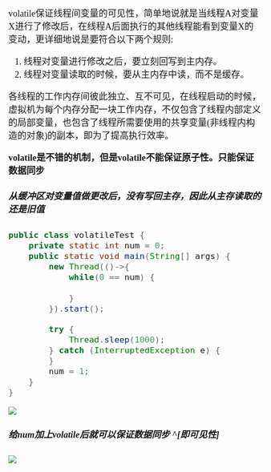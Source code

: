 <font size = 4 face = "黑体">

volatile保证线程间变量的可见性，简单地说就是当线程A对变量X进行了修改后，在线程A后面执行的其他线程能看到变量X的变动，更详细地说是要符合以下两个规则:

1. 线程对变量进行修改之后，要立刻回写到主内存。
2. 线程对变量读取的时候，要从主内存中读，而不是缓存。


各线程的工作内存间彼此独立、互不可见，在线程启动的时候，虚拟机为每个内存分配一块工作内存，不仅包含了线程内部定义的局部变量，也包含了线程所需要使用的共享变量(非线程内构造的对象)的副本，即为了提高执行效率。

**volatile是不错的机制，但是volatile不能保证原子性。只能保证数据同步**


##### 从缓冲区对变量值做更改后，没有写回主存，因此从主存读取的还是旧值

```java
public class volatileTest {
	private static int num = 0;
	public static void main(String[] args) {
		new Thread(()->{
			while(0 == num) {
				
			}
		}).start();
		
		try {
			Thread.sleep(1000);
		} catch (InterruptedException e) {
		}
		num = 1;
	}
}
```

<img src = "https://img-blog.csdnimg.cn/20201005192005280.png">

##### 给num加上volatile后就可以保证数据同步 ^[即可见性]

<img src = "https://img-blog.csdnimg.cn/20201005192422183.png">

</font>